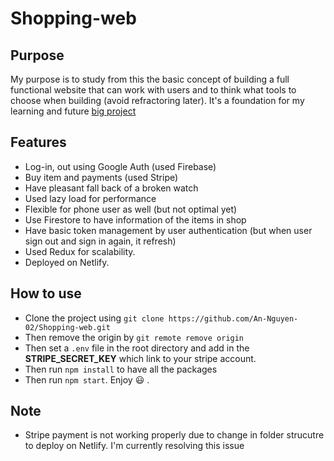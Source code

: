 # Shopping-web

## Purpose

My purpose is to study from this the basic concept of building a full functional website that can work with users and to think what tools to choose when building (avoid refractoring later). It's a foundation for my learning and future [big project](https://www.behance.net/gallery/134056463/EventGo-Web-Service)

## Features

- Log-in, out using Google Auth (used Firebase)
- Buy item and payments (used Stripe)
- Have pleasant fall back of a broken watch
- Used lazy load for performance
- Flexible for phone user as well (but not optimal yet)
- Use Firestore to have information of the items in shop
- Have basic token management by user authentication (but when user sign out and sign in again, it refresh)
- Used Redux for scalability.
- Deployed on Netlify.

## How to use

- Clone the project using `git clone https://github.com/An-Nguyen-02/Shopping-web.git`
- Then remove the origin by `git remote remove origin`
- Then set a `.env` file in the root directory and add in the **STRIPE_SECRET_KEY** which link to your stripe account.
- Then run `npm install` to have all the packages
- Then run `npm start`. Enjoy :smiley: .

## Note
- Stripe payment is not working properly due to change in folder strucutre to deploy on Netlify. I'm currently resolving this issue
